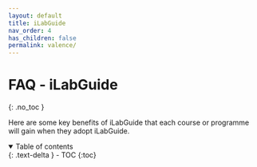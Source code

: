 ```yaml
---
layout: default
title: iLabGuide
nav_order: 4
has_children: false
permalink: valence/
---
```


# FAQ - iLabGuide
{: .no_toc }

Here are some key benefits of iLabGuide that each course or programme will gain when they adopt iLabGuide.

<details open markdown="block">
  <summary>
    Table of contents
  </summary>
  {: .text-delta }
- TOC
{:toc}
</details>


